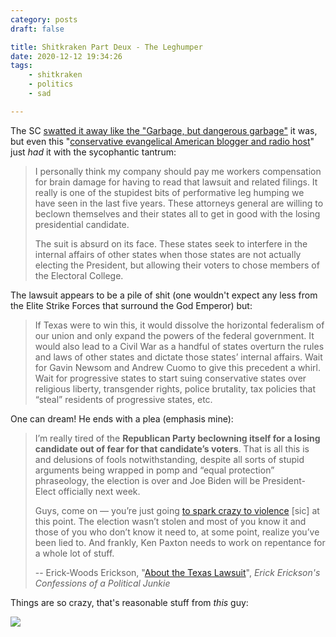 ```yaml
---
category: posts
draft: false

title: Shitkraken Part Deux - The Leghumper
date: 2020-12-12 19:34:26
tags:
    - shitkraken
    - politics
    - sad

---
```


The SC [swatted it away like the "Garbage, but dangerous garbage"](https://www.texastribune.org/2020/12/11/texas-lawsuit-supreme-court-election-results/) it was, but even this "[conservative evangelical American blogger and radio host](https://en.wikipedia.org/wiki/Erick_Erickson)" just _had_ it with the sycophantic tantrum:

> I personally think my company should pay me workers compensation for brain damage for having to read that lawsuit and related filings. It really is one of the stupidest bits of performative leg humping we have seen in the last five years. These attorneys general are willing to beclown themselves and their states all to get in good with the losing presidential candidate.
>
> The suit is absurd on its face. These states seek to interfere in the internal affairs of other states when those states are not actually electing the President, but allowing their voters to chose members of the Electoral College.

The lawsuit appears to be a pile of shit (one wouldn't expect any less from the Elite Strike Forces that surround the God Emperor) but:

> If Texas were to win this, it would dissolve the horizontal federalism of our union and only expand the powers of the federal government. It would also lead to a Civil War as a handful of states overturn the rules and laws of other states and dictate those states’ internal affairs. Wait for Gavin Newsom and Andrew Cuomo to give this precedent a whirl. Wait for progressive states to start suing conservative states over religious liberty, transgender rights, police brutality, tax policies that “steal” residents of progressive states, etc.

One can dream! He ends with a plea (emphasis mine):

> I’m really tired of the **Republican Party beclowning itself for a losing candidate out of fear for that candidate’s voters**. That is all this is and delusions of fools notwithstanding, despite all sorts of stupid arguments being wrapped in pomp and “equal protection” phraseology, the election is over and Joe Biden will be President-Elect officially next week.
>
> Guys, come on — you’re just going [to spark crazy to violence](/links/22544f50b3b05520921768d56ad5036b) [sic] at this point. The election wasn’t stolen and most of you know it and those of you who don’t know it need to, at some point, realize you’ve been lied to. And frankly, Ken Paxton needs to work on repentance for a whole lot of stuff.
>
> -- Erick-Woods Erickson, "[About the Texas Lawsuit](https://ewerickson.substack.com/p/about-the-texas-lawsuit)", _Erick Erickson's Confessions of a Political Junkie_

Things are so crazy, that's reasonable stuff from _this_ guy:

![](/misc/e/erick-erickson.jpg)
